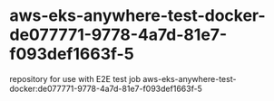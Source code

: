 # aws-eks-anywhere-test-docker-de077771-9778-4a7d-81e7-f093def1663f-5
repository for use with E2E test job aws-eks-anywhere-test-docker:de077771-9778-4a7d-81e7-f093def1663f-5
